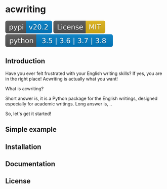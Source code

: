 # acwriting

   [![pip](./data/pip.svg)](https://pypi.org/project/pip/)
   [![LicenseMIT](./data/LicenseMIT.svg)](./LICENSE.txt)
   [![pyversion](./data/pyversion.svg)](https://github.com/Yoki0/acwriting)
   
   
   
## Introduction
Have you ever felt frustrated with your English writing skills?
If yes, you are in the right place! Acwriting is actually what you want!

What is acwriting?

Short answer is, it is a Python package for the English writings, designed especially for academic writings.
Long answer is, ..

So, let's get it started!

## Simple example


## Installation

## Documentation

## License

